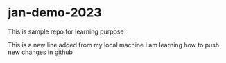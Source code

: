 # jan-demo-2023
This is sample repo for learning purpose

This is a new line added from my local machine
I am learning how to push new changes in github
